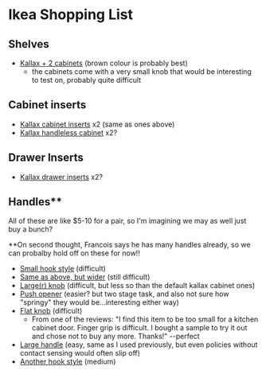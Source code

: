 # Ikea Shopping List

## Shelves
- [Kallax + 2 cabinets](https://www.ikea.com/ca/en/p/kallax-shelf-unit-with-doors-s59197453/) (brown colour is probably best)
    - the cabinets come with a very small knob that would be interesting to test on, probably quite difficult

## Cabinet inserts
- [Kallax cabinet inserts](https://www.ikea.com/ca/en/p/kallax-insert-with-door-white-stained-oak-effect-30324507/) x2 (same as ones above)
- [Kallax handleless cabinet](https://www.ikea.com/ca/en/p/kallax-insert-with-door-pale-turquoise-60496738/) x2?

## Drawer Inserts
- [Kallax drawer inserts](https://www.ikea.com/ca/en/p/kallax-insert-with-2-drawers-white-stained-oak-effect-50324511/#content) x2?

## Handles\*\*
All of these are like $5-10 for a pair, so I'm imagining we may as well just buy a bunch?

\*\*On second thought, Francois says he has many handles already, so we can probalby hold off on these for now!!
- [Small hook style](https://www.ikea.com/ca/en/p/billsbro-handle-white-20334314/) (difficult)
- [Same as above, but wider](https://www.ikea.com/ca/en/p/billsbro-handle-white-90334315/) (still difficult)
- [Large(r) knob](https://www.ikea.com/ca/en/p/bagganaes-knob-black-90338417/) (difficult, but less so than the default kallax cabinet ones)
- [Push opener](https://www.ikea.com/ca/en/p/utrusta-push-opener-80230224/) (easier? but two stage task, and also not sure how "springy" they would be...interesting either way)
- [Flat knob](https://www.ikea.com/ca/en/p/orrnaes-knob-stainless-steel-color-30236153/) (difficult)
    - From one of the reviews: "I find this item to be too small for a kitchen cabinet door. Finger grip is difficult. I bought a sample to try it out and chose not to buy any more. Thanks!" --perfect
- [Large handle](https://www.ikea.com/ca/en/p/bagganaes-handle-black-80338413/) (easy, same as I used previously, but even policies without contact sensing would often slip off)
- [Another hook style](https://www.ikea.com/ca/en/p/eneryda-cup-cabinet-pull-black-50347517/) (medium)